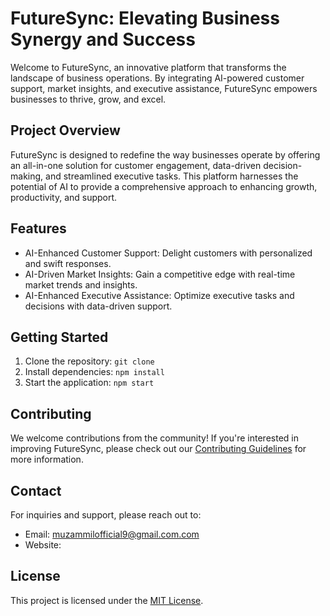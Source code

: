 # FutureSync: Elevating Business Synergy and Success

Welcome to FutureSync, an innovative platform that transforms the landscape of business operations. By integrating AI-powered customer support, market insights, and executive assistance, FutureSync empowers businesses to thrive, grow, and excel.

## Project Overview

FutureSync is designed to redefine the way businesses operate by offering an all-in-one solution for customer engagement, data-driven decision-making, and streamlined executive tasks. This platform harnesses the potential of AI to provide a comprehensive approach to enhancing growth, productivity, and support.

## Features

- AI-Enhanced Customer Support: Delight customers with personalized and swift responses.
- AI-Driven Market Insights: Gain a competitive edge with real-time market trends and insights.
- AI-Enhanced Executive Assistance: Optimize executive tasks and decisions with data-driven support.

## Getting Started

1. Clone the repository: `git clone `
2. Install dependencies: `npm install`
3. Start the application: `npm start`

## Contributing

We welcome contributions from the community! If you're interested in improving FutureSync, please check out our [Contributing Guidelines](CONTRIBUTING.md) for more information.

## Contact

For inquiries and support, please reach out to:
- Email: muzammilofficial9@gmail.com.com
- Website: 

## License

This project is licensed under the [MIT License](LICENSE).

